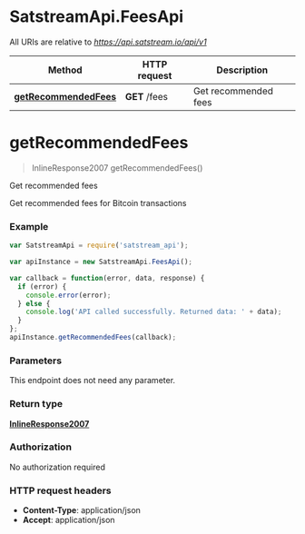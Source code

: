 # SatstreamApi.FeesApi

All URIs are relative to *https://api.satstream.io/api/v1*

Method | HTTP request | Description
------------- | ------------- | -------------
[**getRecommendedFees**](FeesApi.md#getRecommendedFees) | **GET** /fees | Get recommended fees


<a name="getRecommendedFees"></a>
# **getRecommendedFees**
> InlineResponse2007 getRecommendedFees()

Get recommended fees

Get recommended fees for Bitcoin transactions

### Example
```javascript
var SatstreamApi = require('satstream_api');

var apiInstance = new SatstreamApi.FeesApi();

var callback = function(error, data, response) {
  if (error) {
    console.error(error);
  } else {
    console.log('API called successfully. Returned data: ' + data);
  }
};
apiInstance.getRecommendedFees(callback);
```

### Parameters
This endpoint does not need any parameter.

### Return type

[**InlineResponse2007**](InlineResponse2007.md)

### Authorization

No authorization required

### HTTP request headers

 - **Content-Type**: application/json
 - **Accept**: application/json

